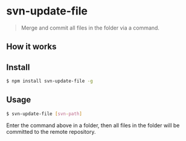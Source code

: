 # svn-update-file

> Merge and commit all files in the folder via a command.

## How it works

## Install

```bash
$ npm install svn-update-file -g
```

## Usage

```bash
$ svn-update-file [svn-path]
```

Enter the command above in a folder, then all files in the folder will be committed to the remote  repository.